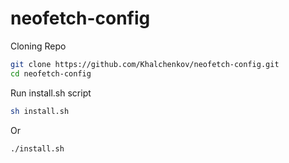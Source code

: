 # neofetch-config
Cloning Repo
  
```bash
git clone https://github.com/Khalchenkov/neofetch-config.git
cd neofetch-config
```
Run install.sh script

```bash
sh install.sh
```

Or

```bash
./install.sh
```
